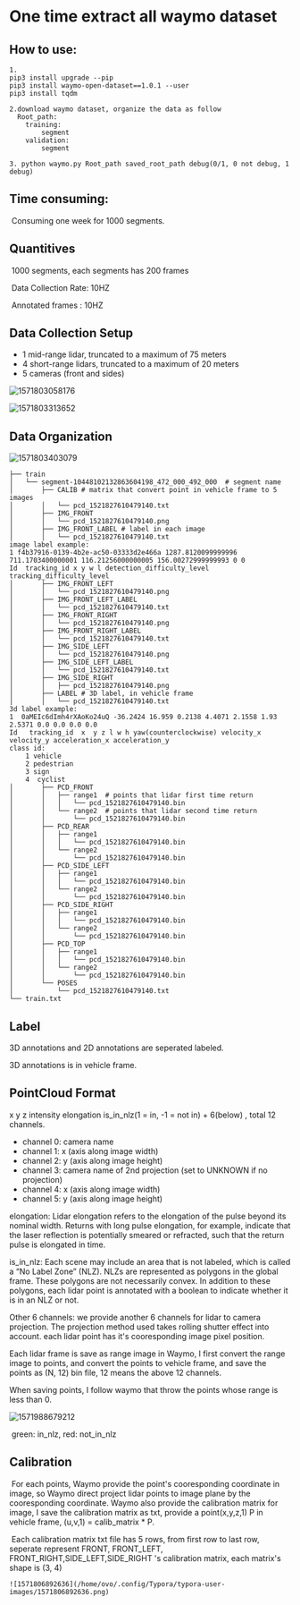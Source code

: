# One time extract all waymo dataset 



## How to use:

```
1.
pip3 install upgrade --pip
pip3 install waymo-open-dataset==1.0.1 --user
pip3 install tqdm

2.download waymo dataset, organize the data as follow
  Root_path:
  	training:
  		segment
  	validation:
  		segment
 
3. python waymo.py Root_path saved_root_path debug(0/1, 0 not debug, 1 debug)

```



## Time consuming:

​	Consuming one week for 1000 segments.

## Quantitives

​	1000 segments, each segments has 200 frames

​	Data Collection Rate: 10HZ

​	Annotated frames  : 10HZ

## Data Collection Setup	

- 1 mid-range lidar, truncated to a maximum of 75 meters
- 4 short-range lidars, truncated to a maximum of 20 meters
- 5 cameras (front and sides)



![1571803058176](pics/1571803058176.png)



![1571803313652](pics/1571803313652.png)



## Data Organization

![1571803403079](pics/1571803403079.png)

```
├── train
│   └── segment-10448102132863604198_472_000_492_000  # segment name
│       ├── CALIB # matrix that convert point in vehicle frame to 5 images
│       │   └── pcd_1521827610479140.txt
│       ├── IMG_FRONT
│       │   └── pcd_1521827610479140.png
│       ├── IMG_FRONT_LABEL	# label in each image
│       │   └── pcd_1521827610479140.txt
image label example:
1 f4b37916-0139-4b2e-ac50-03333d2e466a 1287.8120099999996 711.1703400000001 116.21256000000005 156.00272999999993 0 0
Id  tracking_id x y w l detection_difficulty_level tracking_difficulty_level
│       ├── IMG_FRONT_LEFT
│       │   └── pcd_1521827610479140.png
│       ├── IMG_FRONT_LEFT_LABEL
│       │   └── pcd_1521827610479140.txt
│       ├── IMG_FRONT_RIGHT
│       │   └── pcd_1521827610479140.png
│       ├── IMG_FRONT_RIGHT_LABEL
│       │   └── pcd_1521827610479140.txt
│       ├── IMG_SIDE_LEFT
│       │   └── pcd_1521827610479140.png
│       ├── IMG_SIDE_LEFT_LABEL
│       │   └── pcd_1521827610479140.txt
│       ├── IMG_SIDE_RIGHT
│       │   ├── pcd_1521827610479140.png
│       ├── LABEL # 3D label, in vehicle frame 
│       │   └── pcd_1521827610479140.txt
3d label example:
1  0aMEIc6dImh4rXAoKo24uQ -36.2424 16.959 0.2138 4.4071 2.1558 1.93 2.5371 0.0 0.0 0.0 0.0
Id   tracking_id  x  y z l w h yaw(counterclockwise) velocity_x velocity_y acceleration_x acceleration_y
class id:
    1 vehicle
    2 pedestrian
    3 sign
    4  cyclist
│       ├── PCD_FRONT	
│       │   ├── range1	# points that lidar first time return 
│       │   │   └── pcd_1521827610479140.bin
│       │   └── range2  # points that lidar second time return 
│       │       └── pcd_1521827610479140.bin
│       ├── PCD_REAR
│       │   ├── range1
│       │   │   └── pcd_1521827610479140.bin
│       │   └── range2
│       │       └── pcd_1521827610479140.bin
│       ├── PCD_SIDE_LEFT
│       │   ├── range1
│       │   │   └── pcd_1521827610479140.bin
│       │   └── range2
│       │       └── pcd_1521827610479140.bin
│       ├── PCD_SIDE_RIGHT
│       │   ├── range1
│       │   │   └── pcd_1521827610479140.bin
│       │   └── range2
│       │       └── pcd_1521827610479140.bin
│       ├── PCD_TOP
│       │   ├── range1
│       │   │   └── pcd_1521827610479140.bin
│       │   └── range2
│       │       └── pcd_1521827610479140.bin
│       └── POSES
│           └── pcd_1521827610479140.txt
└── train.txt

```



## Label

3D annotations and 2D annotations are seperated labeled.

3D annotations is in vehicle frame.



## PointCloud Format

  x y z intensity  elongation  is_in_nlz(1 = in, -1 = not in)  + 6(below) , total 12 channels.

- channel 0: camera name
- channel 1: x (axis along image width)
- channel 2: y (axis along image height)
- channel 3: camera name of 2nd projection (set to UNKNOWN if no projection)
- channel 4: x (axis along image width)
- channel 5: y (axis along image height) 

elongation: Lidar elongation refers to the elongation of the pulse beyond its nominal width. Returns with long pulse elongation, for example, indicate that the laser reflection is potentially smeared or refracted, such that the return pulse is elongated in time.

is_in_nlz:  Each scene may include an area that is not labeled, which is called a “No Label Zone” (NLZ). NLZs are represented as polygons in the global frame. These polygons are not necessarily convex. In addition to these polygons, each lidar point is annotated with a boolean to indicate whether it is in an NLZ or not.

Other 6 channels: we provide another 6 channels for lidar to camera projection. The projection method used takes rolling shutter effect into account. each lidar point has it's cooresponding image pixel position. 

Each lidar frame is save as range image in Waymo, I first convert the range image to points, and convert the points to vehicle frame,  and  save the points as (N, 12) bin file, 12 means the above 12 channels. 

When saving points, I follow waymo that throw the points whose range is less than 0.

![1571988679212](pics/1571988679212.png)

​	green: in_nlz, red: not_in_nlz

## Calibration

​	For each points, Waymo provide the point's cooresponding coordinate in image, so Waymo direct project lidar points to image plane by the cooresponding coordinate.  Waymo also provide the calibration matrix for image,  I save the calibration matrix as txt, provide a point(x,y,z,1)  P in vehicle frame,  (u,v,1) = calib_matrix * P.

​	Each calibration matrix txt file has 5 rows, from first row to last row, seperate represent FRONT, FRONT_LEFT, FRONT_RIGHT,SIDE_LEFT,SIDE_RIGHT 's calibration matrix, each matrix's shape is (3, 4)

 	![1571806892636](/home/ovo/.config/Typora/typora-user-images/1571806892636.png)





